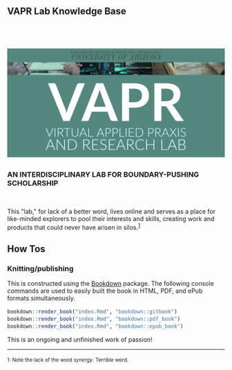 ## VAPR Lab Knowledge Base

<h1 align="center">
  <br/><img src="images/VAPR-brand-banner.png"><br />
  </h1>
  
### AN INTERDISCIPLINARY LAB FOR BOUNDARY-PUSHING SCHOLARSHIP
<br />

This "lab," for lack of a better word, lives online and serves as a place for like-minded explorers to pool their interests and skills, creating work and products that could never have arisen in silos.<sup>[1](#footnote1)</sup>

## How Tos

### Knitting/publishing

This is constructed using the [Bookdown](https://bookdown.org) package. The following console commands are used to easily built the book in HTML, PDF, and ePub formats simultaneously.

``` r
bookdown::render_book("index.Rmd", "bookdown::gitbook")
bookdown::render_book("index.Rmd", "bookdown::pdf_book")
bookdown::render_book("index.Rmd", "bookdown::epub_book")
```

This is an ongoing and unfinished work of passion!

<hr>

<small><a name="footnote1">1</a>: Note the lack of the word *synergy*. Terrible word.</small>
